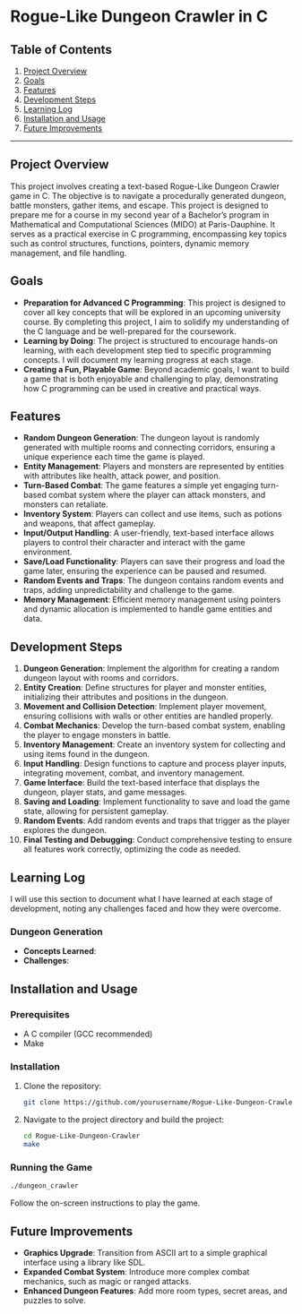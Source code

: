 # Rogue-Like Dungeon Crawler in C

## Table of Contents
1. [Project Overview](#project-overview)
2. [Goals](#goals)
3. [Features](#features)
4. [Development Steps](#development-steps)
5. [Learning Log](#learning-log)
6. [Installation and Usage](#installation-and-usage)
7. [Future Improvements](#future-improvements)

---

## Project Overview
This project involves creating a text-based Rogue-Like Dungeon Crawler game in C. The objective is to navigate a procedurally generated dungeon, battle monsters, gather items, and escape. This project is designed to prepare me for a course in my second year of a Bachelor’s program in Mathematical and Computational Sciences (MIDO) at Paris-Dauphine. It serves as a practical exercise in C programming, encompassing key topics such as control structures, functions, pointers, dynamic memory management, and file handling.

## Goals
- **Preparation for Advanced C Programming**: This project is designed to cover all key concepts that will be explored in an upcoming university course. By completing this project, I aim to solidify my understanding of the C language and be well-prepared for the coursework.
- **Learning by Doing**: The project is structured to encourage hands-on learning, with each development step tied to specific programming concepts. I will document my learning progress at each stage.
- **Creating a Fun, Playable Game**: Beyond academic goals, I want to build a game that is both enjoyable and challenging to play, demonstrating how C programming can be used in creative and practical ways.

## Features
- **Random Dungeon Generation**: The dungeon layout is randomly generated with multiple rooms and connecting corridors, ensuring a unique experience each time the game is played.
- **Entity Management**: Players and monsters are represented by entities with attributes like health, attack power, and position.
- **Turn-Based Combat**: The game features a simple yet engaging turn-based combat system where the player can attack monsters, and monsters can retaliate.
- **Inventory System**: Players can collect and use items, such as potions and weapons, that affect gameplay.
- **Input/Output Handling**: A user-friendly, text-based interface allows players to control their character and interact with the game environment.
- **Save/Load Functionality**: Players can save their progress and load the game later, ensuring the experience can be paused and resumed.
- **Random Events and Traps**: The dungeon contains random events and traps, adding unpredictability and challenge to the game.
- **Memory Management**: Efficient memory management using pointers and dynamic allocation is implemented to handle game entities and data.

## Development Steps
1. **Dungeon Generation**: Implement the algorithm for creating a random dungeon layout with rooms and corridors.
2. **Entity Creation**: Define structures for player and monster entities, initializing their attributes and positions in the dungeon.
3. **Movement and Collision Detection**: Implement player movement, ensuring collisions with walls or other entities are handled properly.
4. **Combat Mechanics**: Develop the turn-based combat system, enabling the player to engage monsters in battle.
5. **Inventory Management**: Create an inventory system for collecting and using items found in the dungeon.
6. **Input Handling**: Design functions to capture and process player inputs, integrating movement, combat, and inventory management.
7. **Game Interface**: Build the text-based interface that displays the dungeon, player stats, and game messages.
8. **Saving and Loading**: Implement functionality to save and load the game state, allowing for persistent gameplay.
9. **Random Events**: Add random events and traps that trigger as the player explores the dungeon.
10. **Final Testing and Debugging**: Conduct comprehensive testing to ensure all features work correctly, optimizing the code as needed.

## Learning Log
I will use this section to document what I have learned at each stage of development, noting any challenges faced and how they were overcome.

### Dungeon Generation
- **Concepts Learned**: 
- **Challenges**: 

## Installation and Usage
### Prerequisites
- A C compiler (GCC recommended)
- Make

### Installation
1. Clone the repository:
   ```bash
   git clone https://github.com/yourusername/Rogue-Like-Dungeon-Crawler.git
   ```
2. Navigate to the project directory and build the project:
   ```bash
   cd Rogue-Like-Dungeon-Crawler
   make
   ```

### Running the Game
```bash
./dungeon_crawler
```
Follow the on-screen instructions to play the game.

## Future Improvements
- **Graphics Upgrade**: Transition from ASCII art to a simple graphical interface using a library like SDL.
- **Expanded Combat System**: Introduce more complex combat mechanics, such as magic or ranged attacks.
- **Enhanced Dungeon Features**: Add more room types, secret areas, and puzzles to solve.
